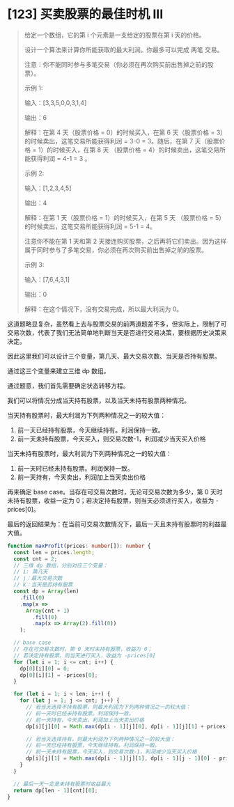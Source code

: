 # [123] 买卖股票的最佳时机 III

> 给定一个数组，它的第 i 个元素是一支给定的股票在第 i 天的价格。
>
> 设计一个算法来计算你所能获取的最大利润。你最多可以完成 两笔 交易。
>
> 注意：你不能同时参与多笔交易（你必须在再次购买前出售掉之前的股票）。
>
> 示例 1:
>
> 输入：[3,3,5,0,0,3,1,4]
>
> 输出：6
>
> 解释：在第 4 天（股票价格 = 0）的时候买入，在第 6 天（股票价格 = 3）的时候卖出，这笔交易所能获得利润 = 3-0 = 3。随后，在第 7 天（股票价格 = 1）的时候买入，在第 8 天 （股票价格 = 4）的时候卖出，这笔交易所能获得利润 = 4-1 = 3 。
>
> 示例 2:
>
> 输入：[1,2,3,4,5]
>
> 输出：4
>
> 解释：在第 1 天（股票价格 = 1）的时候买入，在第 5 天 （股票价格 = 5）的时候卖出，这笔交易所能获得利润 = 5-1 = 4。
>
> 注意你不能在第 1 天和第 2 天接连购买股票，之后再将它们卖出。因为这样属于同时参与了多笔交易，你必须在再次购买前出售掉之前的股票。
>
> 示例 3:
>
> 输入：[7,6,4,3,1]
>
> 输出：0
>
> 解释：在这个情况下，没有交易完成，所以最大利润为 0。

这道题略显复杂，虽然看上去与股票交易的前两道题差不多，但实际上，限制了可交易次数，代表了我们无法简单地判断当天是否进行交易决策，要根据历史决策来决定。

因此这里我们可以设计三个变量，第几天、最大交易次数、当天是否持有股票。

通过这三个变量来建立三维 dp 数组。

通过题意，我们首先需要确定状态转移方程。

我们可以将情况分成当天持有股票，以及当天未持有股票两种情况。

当天持有股票时，最大利润为下列两种情况之一的较大值：

1. 前一天已经持有股票，今天继续持有。利润保持一致。
2. 前一天未持有股票，今天买入，则交易次数-1，利润减少当天买入价格

当天未持有股票时，最大利润为下列两种情况之一的较大值：

1. 前一天时已经未持有股票。利润保持一致。
2. 前一天持有，今天卖出，利润加上当天卖出价格

再来确定 base case。当存在可交易次数时，无论可交易次数为多少，第 0 天时未持有股票，收益一定为 0；若决定持有股票，则当天必须进行买入，收益为 -prices[0]。

最后的返回结果为：在当前可交易次数情况下，最后一天且未持有股票时的利益最大值。

```ts
function maxProfit(prices: number[]): number {
  const len = prices.length;
  const cnt = 2;
  // 三维 dp 数组，分别对应三个变量：
  // i: 第几天
  // j：最大交易次数
  // k：当天是否持有股票
  const dp = Array(len)
    .fill(0)
    .map(x =>
      Array(cnt + 1)
        .fill(0)
        .map(x => Array(2).fill(0))
    );

  // base case
  // 存在可交易次数时，第 0 天时未持有股票，收益为 0；
  // 若决定持有股票，则当天进行买入，收益为 -prices[0]
  for (let i = 1; i <= cnt; i++) {
    dp[0][i][0] = 0;
    dp[0][i][1] = -prices[0];
  }

  for (let i = 1; i < len; i++) {
    for (let j = 1; j <= cnt; j++) {
      // 若当天选择不持有股票，则最大利润为下列两种情况之一的较大值：
      // 前一天时已经未持有股票。利润保持一致。
      // 前一天持有，今天卖出，利润加上当天卖出价格
      dp[i][j][0] = Math.max(dp[i - 1][j][0], dp[i - 1][j][1] + prices[i]);

      // 若当天选择持有，则最大利润为下列两种情况之一的较大值：
      // 前一天已经持有股票，今天继续持有。利润保持一致。
      // 前一天未持有股票，今天买入，则交易次数-1，利润减少当天买入价格
      dp[i][j][1] = Math.max(dp[i - 1][j][1], dp[i - 1][j - 1][0] - prices[i]);
    }
  }

  // 最后一天一定是未持有股票时收益最大
  return dp[len - 1][cnt][0];
}
```
